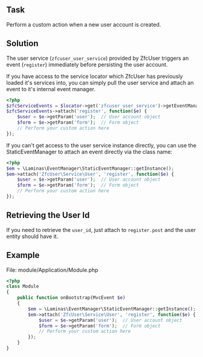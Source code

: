 ## Task
Perform a custom action when a new user account is created.  

## Solution
The user service (`zfcuser_user_service`) provided by ZfcUser triggers an event (`register`) immediately before persisting the user account. 

If you have access to the service locator which ZfcUser has previously loaded it's services into, you can simply pull the user service and attach an event to it's internal event manager. 

```php
<?php
$zfcServiceEvents = $locator->get('zfcuser_user_service')->getEventManager();
$zfcServiceEvents->attach('register', function($e) {
    $user = $e->getParam('user');  // User account object
    $form = $e->getParam('form');  // Form object
    // Perform your custom action here
});
```

If you can't get access to the user service instance directly, you can use the StaticEventManager to attach an event directly via the class name:

```php
<?php
$em = \Laminas\EventManager\StaticEventManager::getInstance();
$em->attach('ZfcUser\Service\User', 'register', function($e) {
    $user = $e->getParam('user');  // User account object
    $form = $e->getParam('form');  // Form object
    // Perform your custom action here
});
```

## Retrieving the User Id
If you need to retrieve the `user_id`, just attach to `register.post` and the user entity should have it.

## Example

File: module/Application/Module.php
```php
<?php
class Module
{
    public function onBootstrap(MvcEvent $e)
    {
        $em = \Laminas\EventManager\StaticEventManager::getInstance();
        $em->attach('ZfcUser\Service\User', 'register', function($e) {
            $user = $e->getParam('user');  // User account object
            $form = $e->getParam('form');  // Form object
            // Perform your custom action here
        });
    }
}
```
